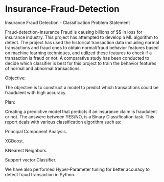 # Insurance-Fraud-Detection
Insurance Fraud Detection - Classification Problem Statement

Fraud-detection-Insurance Fraud is causing billions of $$ in loss for insurance industry. This project has attempted to develop a ML algorithm to detect. The project has used the historical transaction data including normal transactions and fraud ones to obtain normal/fraud behavior features based on machine learning techniques, and utilized these features to check if a transaction is fraud or not. A comparative study has been conducted to decide which classifier is best for this project to train the behavior features of normal and abnormal transactions.

Objective:

The objective is to construct a model to predict which transactions could be fraudulent with high accuracy.

Plan:

Creating a predictive model that predicts if an insurance claim is fraudulent or not. The answere between YES/NO, is a Binary Classification task. This report deals with various classification algorithm such as:

Principal Component Analysis.

XGBoost.

KNearest Neighbors.

Support vector Classifier.

We have also performed Hyper-Parameter tuning for better accuracy to detect fraud transaction in Python.

